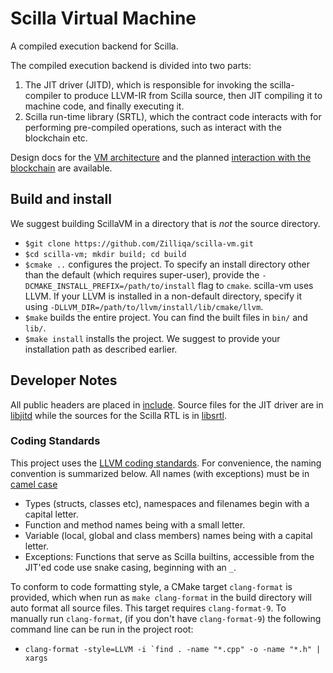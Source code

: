 # Scilla Virtual Machine

A compiled execution backend for Scilla.

The compiled execution backend is divided into two parts:
  1. The JIT driver (JITD), which is responsible for invoking the
    scilla-compiler to produce LLVM-IR from Scilla source, then JIT
    compiling it to machine code, and finally executing it.
  2. Scilla run-time library (SRTL), which the contract code interacts
    with for performing pre-compiled operations, such as interact with
    the blockchain etc.

Design docs for the [VM architecture](https://github.com/Zilliqa/scilla-backend/wiki/Scilla-Backend-Design)
and the planned [interaction with the blockchain](https://github.com/Zilliqa/scilla-backend/wiki/Interaction-of-State-Variables-with-Blockchain)
are available.

## Build and install
We suggest building ScillaVM in a directory that is *not* the source directory.
  * `$git clone https://github.com/Zilliqa/scilla-vm.git`
  * `$cd scilla-vm; mkdir build; cd build`
  * `$cmake ..` configures the project. To specify an install directory other than the default
  (which requires super-user), provide the `-DCMAKE_INSTALL_PREFIX=/path/to/install` flag to `cmake`.
  scilla-vm uses LLVM. If your LLVM is installed in a non-default directory, specify it using
  `-DLLVM_DIR=/path/to/llvm/install/lib/cmake/llvm`.
  * `$make` builds the entire project. You can find the built files in `bin/` and `lib/`.
  * `$make install` installs the project.
  We suggest to provide your installation path as described earlier.

## Developer Notes
All public headers are placed in [include](./include). Source files for the JIT driver are
in [libjitd](./libjitd) while the sources for the Scilla RTL is in [libsrtl](./libsrtl).

### Coding Standards
This project uses the [LLVM coding standards](https://llvm.org/docs/CodingStandards.html).
For convenience, the naming convention is summarized below. All names (with exceptions)
must be in [camel case](https://en.wikipedia.org/wiki/Camel_case)
  - Types (structs, classes etc), namespaces and filenames begin with a capital letter.
  - Function and method names being with a small letter.
  - Variable (local, global and class members) names being with a capital letter.
  - Exceptions: Functions that serve as Scilla builtins, accessible from the JIT'ed code
    use snake casing, beginning with an `_`.

To conform to code formatting style, a CMake target `clang-format` is provided, which when
run as `make clang-format` in the build directory will auto format all source files. This
target requires `clang-format-9`. To manually run `clang-format`, (if you don't have `clang-format-9`)
the following command line can be run in the project root:
  - ```clang-format -style=LLVM -i `find . -name "*.cpp" -o -name "*.h" | xargs```
